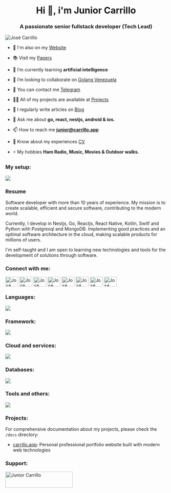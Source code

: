 <h1 align="center">Hi 👋, i'm Junior Carrillo</h1>
<h3 align="center">A passionate senior fullstack developer (Tech Lead)</h3>

<p align="left"> <img src="https://komarev.com/ghpvc/?username=carrilloapps&label=Visits%20to%20this%20profile&color=0e75b6&style=flat" alt="José Carrillo" /> </p>

- 🔭 I'm also on my [Website](https://carrillo.app)

- 📚 Visit my [Papers](https://github.com/carrilloapps/papers)

- 🌱 I’m currently learning **artificial intelligence**

- 👯 I’m looking to collaborate on [Golang Venezuela](https://github.com/GolangVE)

- 🤝 You can contact me [Telegram](https://t.me/CarrilloApps)

- 👨‍💻 All of my projects are available at [Projects](https://www.juniorcarrillo.com/proyectos)

- 📝 I regularly write articles on [Blog](https://carrillo.app/blog)

- 💬 Ask me about **go, react, nestjs, android & ios.**

- 📫 How to reach me **junior@carrillo.app**

- 📄 Know about my experiences [CV](https://www.juniorcarrillo.com/cv.pdf)

- ⚡ My hobbies **Ham Radio, Music, Movies & Outdoor walks.**

<h3 align="left">My setup:</h3>
<p align="left">
  <img src="https://skillicons.dev/icons?i=windows,apple,linux,idea,vscode,notion,postman,powershell,bash" />
</p>

### Resume

Software developer with more than 10 years of experience. My mission is to create scalable, efficient and secure software, contributing to the modern world.

Currently, I develop in Nestjs, Go, Reactjs, React Native, Kotlin, Switf and Python with Postgresql and MongoDB. Implementing good practices and an optimal software architecture in the cloud, making scalable products for millions of users.

I'm self-taught and I am open to learning new technologies and tools for the development of solutions through software.

<h3 align="left">Connect with me:</h3>
<p align="left">
<a href="https://dev.to/carrilloapps" target="blank"><img align="center" src="https://raw.githubusercontent.com/rahuldkjain/github-profile-readme-generator/master/src/images/icons/Social/devto.svg" alt="José Carrillo on Dev.to" height="30" width="40" /></a>
<a href="https://x.com/carrilloapps" target="blank"><img align="center" src="https://raw.githubusercontent.com/rahuldkjain/github-profile-readme-generator/master/src/images/icons/Social/twitter.svg" alt="José Carrillo on X Twitter" height="30" width="40" /></a>
<a href="https://linkedin.com/in/carrilloapps" target="blank"><img align="center" src="https://raw.githubusercontent.com/rahuldkjain/github-profile-readme-generator/master/src/images/icons/Social/linked-in-alt.svg" alt="José Carrillo on LinkedIn" height="30" width="40" /></a>
<a href="https://stackoverflow.com/users/14580648" target="blank"><img align="center" src="https://raw.githubusercontent.com/rahuldkjain/github-profile-readme-generator/master/src/images/icons/Social/stack-overflow.svg" alt="José Carrillo on StackOverflow" height="30" width="40" /></a>
<a href="https://fb.com/carrillo.apps" target="blank"><img align="center" src="https://raw.githubusercontent.com/rahuldkjain/github-profile-readme-generator/master/src/images/icons/Social/facebook.svg" alt="José Carrillo on Facebook" height="30" width="40" /></a>
<a href="https://instagram.com/carrillo.apps" target="blank"><img align="center" src="https://raw.githubusercontent.com/rahuldkjain/github-profile-readme-generator/master/src/images/icons/Social/instagram.svg" alt="José Carrillo on Instagram" height="30" width="40" /></a>
<a href="https://medium.com/@carrilloapps" target="blank"><img align="center" src="https://raw.githubusercontent.com/rahuldkjain/github-profile-readme-generator/master/src/images/icons/Social/medium.svg" alt="José Carrillo on Medium" height="30" width="40" /></a>
<a href="https://www.youtube.com/channel/uciwxfli0q78rqlmogbyve-g" target="blank"><img align="center" src="https://raw.githubusercontent.com/rahuldkjain/github-profile-readme-generator/master/src/images/icons/Social/youtube.svg" alt="José Carrillo on YouTube" height="30" width="40" /></a>
</p>

<h3 align="left">Languages:</h3>
<p align="left">
  <img src="https://skillicons.dev/icons?i=go,ts,python,kotlin,java,swift,rust,cs,ruby" />
</p>

<h3 align="left">Framework:</h3>
<p align="left">
  <img src="https://skillicons.dev/icons?i=nodejs,react,nestjs,vue,spring,tailwind,angular,apollo,astro,deno,express,flask,nextjs,rails" />
</p>

<h3 align="left">Cloud and services:</h3>
<p align="left">
  <img src="https://skillicons.dev/icons?i=aws,azure,gcp,cloudflare,firebase,vercel,netlify,github,gitlab,sentry" />
</p>

<h3 align="left">Databases:</h3>
<p align="left">
  <img src="https://skillicons.dev/icons?i=cassandra,dynamodb,mongodb,mysql,postgres,redis,sqlite" />
</p>

<h3 align="left">Tools and others:</h3>
<p align="left">
  <img src="https://skillicons.dev/icons?i=grafana,jenkins,jest,docker,cypress,figma,xd,gradle,graphql,kafka,kubernetes,rabbitmq,terraform" />
</p>
<h3 align="left">Projects:</h3>
<p align="left">For comprehensive documentation about my projects, please check the <code>/docs</code> directory:</p>
<ul>
  <li><a href="./docs/PROJECT.md">carrillo.app</a>: Personal professional portfolio website built with modern web technologies</li>
</ul>

<h3 align="left">Support:</h3>
<p><a href="https://www.buymeacoffee.com/carrillo.apps"> <img align="left" src="https://cdn.buymeacoffee.com/buttons/v2/default-yellow.png" height="50" width="210" alt="Junior Carrillo" /></a></p><br><br>